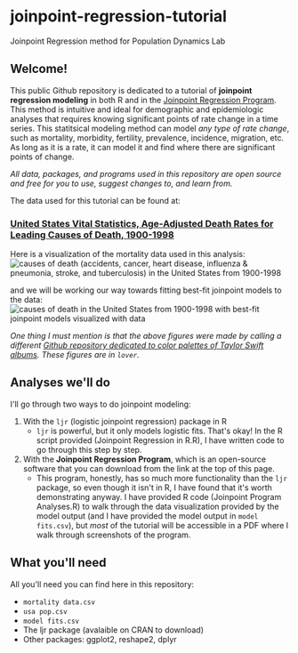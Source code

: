 # joinpoint-regression-tutorial
Joinpoint Regression method for Population Dynamics Lab

## Welcome! 

This public Github repository is dedicated to a tutorial of **joinpoint regression modeling** in both R and in the [Joinpoint Regression Program](https://surveillance.cancer.gov/joinpoint/). This method is intuitive and ideal for demographic and epidemiologic analyses that requires knowing significant points of rate change in a time series. This statitsical modeling method can model *any type of rate change*, such as mortality, morbidity, fertility, prevalence, incidence, migration, etc. As long as it is a rate, it can model it and find where there are significant points of change. 

*All data, packages, and programs used in this repository are open source and free for you to use, suggest changes to, and learn from.*

The data used for this tutorial can be found at:
### [United States Vital Statistics, Age-Adjusted Death Rates for Leading Causes of Death, 1900-1998](https://www.cdc.gov/nchs/nvss/mortality/hist293.htm)

Here is a visualization of the mortality data used in this analysis:
![causes of death (accidents, cancer, heart disease, influenza & pneumonia, stroke, and tuberculosis) in the United States from 1900-1998](https://taylorvandoren.files.wordpress.com/2021/10/all-causes.png)

and we will be working our way towards fitting best-fit joinpoint models to the data:
![causes of death in the United States from 1900-1998 with best-fit joinpoint models visualized with data](https://taylorvandoren.files.wordpress.com/2021/10/best-fit-all-causes.png)

*One thing I must mention is that the above figures were made by calling a different [Github repository dedicated to color palettes of Taylor Swift albums](https://github.com/asteves/tayloRswift). These figures are in `lover`.*

## Analyses we'll do

I'll go through two ways to do joinpoint modeling: 
1. With the `ljr` (logistic joinpoint regression) package in R
   - `ljr` is powerful, but it only models logistic fits. That's okay! In the R script provided (Joinpoint Regression in R.R), I have written code to go through this step by step.
3. With the **Joinpoint Regression Program**, which is an open-source software that you can download from the link at the top of this page. 
   - This program, honestly, has so much more functionality than the `ljr` package, so even though it isn't in R, I have found that it's worth demonstrating anyway. I have provided R code (Joinpoint Program Analyses.R) to walk through the data visualization provided by the model output (and I have provided the model output in `model fits.csv`), but *most* of the tutorial will be accessible in a PDF where I walk through screenshots of the program.


## What you'll need

All you'll need you can find here in this repository:
- `mortality data.csv`
- `usa pop.csv`
- `model fits.csv`
- The ljr package (avalaible on CRAN to download)
- Other packages: ggplot2, reshape2, dplyr
